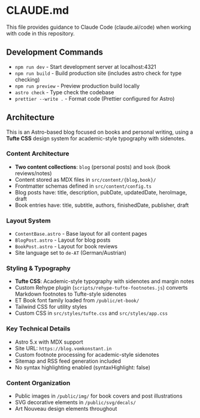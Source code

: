 # CLAUDE.md

This file provides guidance to Claude Code (claude.ai/code) when working with code in this repository.

## Development Commands

- `npm run dev` - Start development server at localhost:4321
- `npm run build` - Build production site (includes astro check for type checking)
- `npm run preview` - Preview production build locally
- `astro check` - Type check the codebase
- `prettier --write .` - Format code (Prettier configured for Astro)

## Architecture

This is an Astro-based blog focused on books and personal writing, using a **Tufte CSS** design system for academic-style typography with sidenotes.

### Content Architecture
- **Two content collections**: `blog` (personal posts) and `book` (book reviews/notes)
- Content stored as MDX files in `src/content/{blog,book}/`
- Frontmatter schemas defined in `src/content/config.ts`
- Blog posts have: title, description, pubDate, updatedDate, heroImage, draft
- Book entries have: title, subtitle, authors, finishedDate, publisher, draft

### Layout System
- `ContentBase.astro` - Base layout for all content pages
- `BlogPost.astro` - Layout for blog posts
- `BookPost.astro` - Layout for book reviews
- Site language set to `de-AT` (German/Austrian)

### Styling & Typography
- **Tufte CSS**: Academic-style typography with sidenotes and margin notes
- Custom Rehype plugin (`scripts/rehype-tufte-footnotes.js`) converts Markdown footnotes to Tufte-style sidenotes
- ET Book font family loaded from `/public/et-book/`
- Tailwind CSS for utility styles
- Custom CSS in `src/styles/tufte.css` and `src/styles/app.css`

### Key Technical Details
- Astro 5.x with MDX support
- Site URL: `https://blog.vomkonstant.in`
- Custom footnote processing for academic-style sidenotes
- Sitemap and RSS feed generation included
- No syntax highlighting enabled (syntaxHighlight: false)

### Content Organization
- Public images in `/public/img/` for book covers and post illustrations
- SVG decorative elements in `/public/svg/decals/`
- Art Nouveau design elements throughout